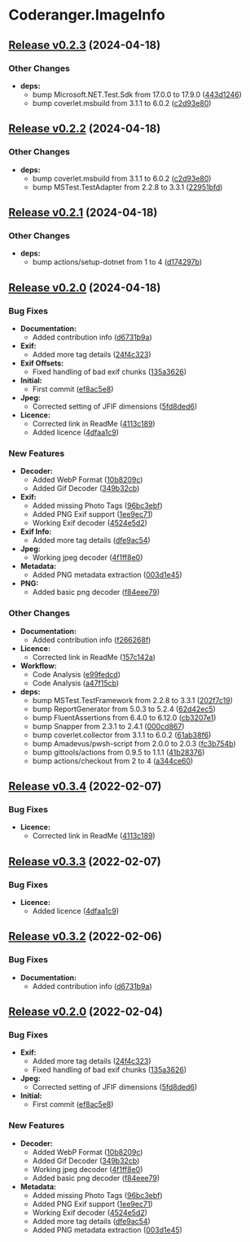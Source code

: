# Coderanger.ImageInfo

## [Release v0.2.3](https://github.com/jamesmoore/Coderanger.ImageInfo/releases/tag/v0.2.3) (2024-04-18)

### Other Changes

* **deps:**
  * bump Microsoft.NET.Test.Sdk from 17.0.0 to 17.9.0 ([443d1246](https://github.com/jamesmoore/Coderanger.ImageInfo/commit/443d12467b070172e58e36c81341ec1711c4adcb))
  * bump coverlet.msbuild from 3.1.1 to 6.0.2 ([c2d93e80](https://github.com/jamesmoore/Coderanger.ImageInfo/commit/c2d93e80291fee116387376b6b19a8d95b8817b0))


## [Release v0.2.2](https://github.com/jamesmoore/Coderanger.ImageInfo/releases/tag/v0.2.2) (2024-04-18)

### Other Changes

* **deps:**
  * bump coverlet.msbuild from 3.1.1 to 6.0.2 ([c2d93e80](https://github.com/jamesmoore/Coderanger.ImageInfo/commit/c2d93e80291fee116387376b6b19a8d95b8817b0))
  * bump MSTest.TestAdapter from 2.2.8 to 3.3.1 ([22951bfd](https://github.com/jamesmoore/Coderanger.ImageInfo/commit/22951bfd3f4c440603988025b307f6fad840012b))


## [Release v0.2.1](https://github.com/jamesmoore/Coderanger.ImageInfo/releases/tag/v0.2.1) (2024-04-18)

### Other Changes

* **deps:**
  * bump actions/setup-dotnet from 1 to 4 ([d174297b](https://github.com/jamesmoore/Coderanger.ImageInfo/commit/d174297b35fff3fd2202e2bfaacd1e94bb8197fb))


## [Release v0.2.0](https://github.com/jamesmoore/Coderanger.ImageInfo/releases/tag/v0.2.0) (2024-04-18)

### Bug Fixes

* **Documentation:**
  * Added contribution info ([d6731b9a](https://github.com/jamesmoore/Coderanger.ImageInfo/commit/d6731b9aba66d9a351b5a9de8346221974a66b8c))
* **Exif:**
  * Added more tag details ([24f4c323](https://github.com/jamesmoore/Coderanger.ImageInfo/commit/24f4c323aabd03ee83f2e9a7138a5ecce3736875))
* **Exif Offsets:**
  * Fixed handling of bad exif chunks ([135a3626](https://github.com/jamesmoore/Coderanger.ImageInfo/commit/135a3626565d043cad54e49dcca5f7ef8d79bfea))
* **Initial:**
  * First commit ([ef8ac5e8](https://github.com/jamesmoore/Coderanger.ImageInfo/commit/ef8ac5e853d0d640b993b959608040cf3e2b2e32))
* **Jpeg:**
  * Corrected setting of JFIF dimensions ([5fd8ded6](https://github.com/jamesmoore/Coderanger.ImageInfo/commit/5fd8ded6ce994d6d91f03444c18702a3be8353b3))
* **Licence:**
  * Corrected link in ReadMe ([4113c189](https://github.com/jamesmoore/Coderanger.ImageInfo/commit/4113c189597d088713c1345dad023ff2c86c5b2e))
  * Added licence ([4dfaa1c9](https://github.com/jamesmoore/Coderanger.ImageInfo/commit/4dfaa1c91042ad26223701876c00fbb544c71e2f))

### New Features

* **Decoder:**
  * Added WebP Format ([10b8209c](https://github.com/jamesmoore/Coderanger.ImageInfo/commit/10b8209cd5f0de765a48ae22f524fc0f3925ff9d))
  * Added Gif Decoder ([349b32cb](https://github.com/jamesmoore/Coderanger.ImageInfo/commit/349b32cb07b275f7e6141a102cc3a4adcec5d055))
* **Exif:**
  * Added missing Photo Tags ([96bc3ebf](https://github.com/jamesmoore/Coderanger.ImageInfo/commit/96bc3ebf049de7856da912d901ddb3f82fd06292))
  * Added PNG Exif support ([1ee9ec71](https://github.com/jamesmoore/Coderanger.ImageInfo/commit/1ee9ec71869fcbdd027027e3cdac0032c146774b))
  * Working Exif decoder ([4524e5d2](https://github.com/jamesmoore/Coderanger.ImageInfo/commit/4524e5d2b266582e29edd68cdd44628b5213ba94))
* **Exif Info:**
  * Added more tag details ([dfe9ac54](https://github.com/jamesmoore/Coderanger.ImageInfo/commit/dfe9ac548ac2ffb160faeaf85768a499cc21db2e))
* **Jpeg:**
  * Working jpeg decoder ([4f1ff8e0](https://github.com/jamesmoore/Coderanger.ImageInfo/commit/4f1ff8e0f22e7c71f3e0a68afdc9e0ed016c8e46))
* **Metadata:**
  * Added PNG metadata extraction ([003d1e45](https://github.com/jamesmoore/Coderanger.ImageInfo/commit/003d1e450af11822cf282d52c8b368bcff9e179c))
* **PNG:**
  * Added basic png decoder ([f84eee79](https://github.com/jamesmoore/Coderanger.ImageInfo/commit/f84eee79b82d93428205c4a27f179a2e8acf2834))

### Other Changes

* **Documentation:**
  * Added contribution info ([f266268f](https://github.com/jamesmoore/Coderanger.ImageInfo/commit/f266268fb1b1973fed9ee958be50955e0e130e8d))
* **Licence:**
  * Corrected link in ReadMe ([157c142a](https://github.com/jamesmoore/Coderanger.ImageInfo/commit/157c142ad8d0692cfba6f99f9da60d75b8cf2fa9))
* **Workflow:**
  * Code Analysis ([e99fedcd](https://github.com/jamesmoore/Coderanger.ImageInfo/commit/e99fedcdd7646bab3a59818ca27f9b908b767364))
  * Code Analysis ([a47f15cb](https://github.com/jamesmoore/Coderanger.ImageInfo/commit/a47f15cb650f56663d9f68f4db871e4eca030d86))
* **deps:**
  * bump MSTest.TestFramework from 2.2.8 to 3.3.1 ([202f7c19](https://github.com/jamesmoore/Coderanger.ImageInfo/commit/202f7c19d9b3697d468fbb2d934e74e75f3b9f82))
  * bump ReportGenerator from 5.0.3 to 5.2.4 ([62d42ec5](https://github.com/jamesmoore/Coderanger.ImageInfo/commit/62d42ec5f850afe424cc9e934094c84b20df1028))
  * bump FluentAssertions from 6.4.0 to 6.12.0 ([cb3207e1](https://github.com/jamesmoore/Coderanger.ImageInfo/commit/cb3207e1d85edacef2ba8db962c924680b571ae6))
  * bump Snapper from 2.3.1 to 2.4.1 ([000cd867](https://github.com/jamesmoore/Coderanger.ImageInfo/commit/000cd867666d2bc3186e152415b7ff7e179e2726))
  * bump coverlet.collector from 3.1.1 to 6.0.2 ([61ab38f6](https://github.com/jamesmoore/Coderanger.ImageInfo/commit/61ab38f6a6cd829d566f0ee87efaea412c062628))
  * bump Amadevus/pwsh-script from 2.0.0 to 2.0.3 ([fc3b754b](https://github.com/jamesmoore/Coderanger.ImageInfo/commit/fc3b754b6a95b8b2123939fe9cee81c1d0b41fff))
  * bump gittools/actions from 0.9.5 to 1.1.1 ([41b28376](https://github.com/jamesmoore/Coderanger.ImageInfo/commit/41b28376f513f876eac5918ab7ce5a9ac45cefa4))
  * bump actions/checkout from 2 to 4 ([a344ce60](https://github.com/jamesmoore/Coderanger.ImageInfo/commit/a344ce6036ba1619f11880456ff06df67f326fdf))


## [Release v0.3.4](https://github.com/CodeRanger-com/Coderanger.ImageInfo/releases/tag/v0.3.4) (2022-02-07)

### Bug Fixes

* **Licence:**
  * Corrected link in ReadMe ([4113c189](https://github.com/CodeRanger-com/Coderanger.ImageInfo/commit/4113c189597d088713c1345dad023ff2c86c5b2e))


## [Release v0.3.3](https://github.com/CodeRanger-com/Coderanger.ImageInfo/releases/tag/v0.3.3) (2022-02-07)

### Bug Fixes

* **Licence:**
  * Added licence ([4dfaa1c9](https://github.com/CodeRanger-com/Coderanger.ImageInfo/commit/4dfaa1c91042ad26223701876c00fbb544c71e2f))


## [Release v0.3.2](https://github.com/CodeRanger-com/Coderanger.ImageInfo/releases/tag/v0.3.2) (2022-02-06)

### Bug Fixes

* **Documentation:**
  * Added contribution info ([d6731b9a](https://github.com/CodeRanger-com/Coderanger.ImageInfo/commit/d6731b9aba66d9a351b5a9de8346221974a66b8c))


## [Release v0.2.0](https://github.com/CodeRanger-com/Coderanger.ImageInfo/releases/tag/v0.2.0) (2022-02-04)

### Bug Fixes

* **Exif:**
  * Added more tag details ([24f4c323](https://github.com/CodeRanger-com/Coderanger.ImageInfo/commit/24f4c323aabd03ee83f2e9a7138a5ecce3736875))
  * Fixed handling of bad exif chunks ([135a3626](https://github.com/CodeRanger-com/Coderanger.ImageInfo/commit/135a3626565d043cad54e49dcca5f7ef8d79bfea))
* **Jpeg:**
  * Corrected setting of JFIF dimensions ([5fd8ded6](https://github.com/CodeRanger-com/Coderanger.ImageInfo/commit/5fd8ded6ce994d6d91f03444c18702a3be8353b3))
* **Initial:**
  * First commit ([ef8ac5e8](https://github.com/CodeRanger-com/Coderanger.ImageInfo/commit/ef8ac5e853d0d640b993b959608040cf3e2b2e32))

### New Features

* **Decoder:**
  * Added WebP Format ([10b8209c](https://github.com/CodeRanger-com/Coderanger.ImageInfo/commit/10b8209cd5f0de765a48ae22f524fc0f3925ff9d))
  * Added Gif Decoder ([349b32cb](https://github.com/CodeRanger-com/Coderanger.ImageInfo/commit/349b32cb07b275f7e6141a102cc3a4adcec5d055))
  * Working jpeg decoder ([4f1ff8e0](https://github.com/CodeRanger-com/Coderanger.ImageInfo/commit/4f1ff8e0f22e7c71f3e0a68afdc9e0ed016c8e46))
  * Added basic png decoder ([f84eee79](https://github.com/CodeRanger-com/Coderanger.ImageInfo/commit/f84eee79b82d93428205c4a27f179a2e8acf2834))
* **Metadata:**
  * Added missing Photo Tags ([96bc3ebf](https://github.com/CodeRanger-com/Coderanger.ImageInfo/commit/96bc3ebf049de7856da912d901ddb3f82fd06292))
  * Added PNG Exif support ([1ee9ec71](https://github.com/CodeRanger-com/Coderanger.ImageInfo/commit/1ee9ec71869fcbdd027027e3cdac0032c146774b))
  * Working Exif decoder ([4524e5d2](https://github.com/CodeRanger-com/Coderanger.ImageInfo/commit/4524e5d2b266582e29edd68cdd44628b5213ba94))
  * Added more tag details ([dfe9ac54](https://github.com/CodeRanger-com/Coderanger.ImageInfo/commit/dfe9ac548ac2ffb160faeaf85768a499cc21db2e))
  * Added PNG metadata extraction ([003d1e45](https://github.com/CodeRanger-com/Coderanger.ImageInfo/commit/003d1e450af11822cf282d52c8b368bcff9e179c))